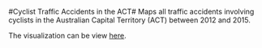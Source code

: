 #Cyclist Traffic Accidents in the ACT#
Maps all traffic accidents involving cyclists in the Australian Capital Territory (ACT) between 2012 and 2015. 

The visualization can be view [here](http://vladimiriii.github.io/cyclist-accidents-act/).
